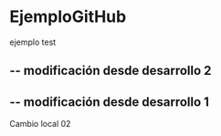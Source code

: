 # EjemploGitHub
ejemplo test

--
modificación desde desarrollo 2
--

--
modificación desde desarrollo 1
--

Cambio local 02
